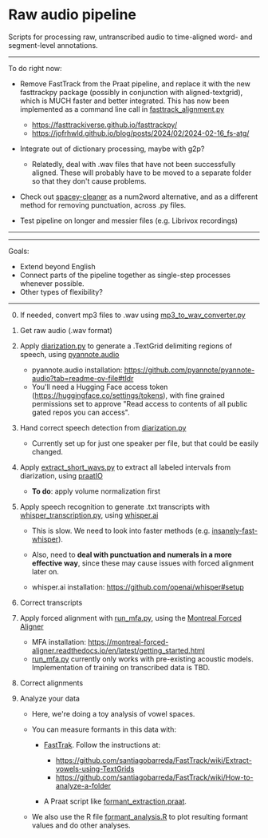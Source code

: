 # Raw audio pipeline
Scripts for processing raw, untranscribed audio to time-aligned word- and segment-level annotations.

**************
To do right now:
* Remove FastTrack from the Praat pipeline, and replace it with the new fasttrackpy package (possibly in conjunction with aligned-textgrid), which is MUCH faster and better integrated. This has now been implemented as a command line call in [fasttrack_alignment.py](Python/fasttrack_alignment.py)

	* https://fasttrackiverse.github.io/fasttrackpy/
	* https://jofrhwld.github.io/blog/posts/2024/02/2024-02-16_fs-atg/

* Integrate out of dictionary processing, maybe with g2p?
	* Relatedly, deal with .wav files that have not been successfully aligned. These will probably have to be moved to a separate folder so that they don't cause problems.

* Check out [spacey-cleaner](https://github.com/Ce11an/spacy-cleaner) as a num2word alternative, and as a different method for removing punctuation, across .py files.

* Test pipeline on longer and messier files (e.g. Librivox recordings)

**************

**************
Goals:
* Extend beyond English
* Connect parts of the pipeline together as single-step processes whenever possible.
* Other types of flexibility?
**************

0. If needed, convert mp3 files to .wav using [mp3_to_wav_converter.py](Python/mp3_to_wav_converter.py)

1. Get raw audio (.wav format)

2. Apply [diarization.py](Python/diarization.py) to generate a .TextGrid delimiting regions of speech, using [pyannote.audio](https://github.com/pyannote/pyannote-audio)

	* pyannote.audio installation: https://github.com/pyannote/pyannote-audio?tab=readme-ov-file#tldr
	* You'll need a Hugging Face access token (https://huggingface.co/settings/tokens), with fine grained permissions set to approve "Read access to contents of all public gated repos you can access".

3. Hand correct speech detection from [diarization.py](Python/diarization.py)

	* Currently set up for just one speaker per file, but that could be easily changed.

4. Apply [extract_short_wavs.py](Python/extract_short_wavs.py) to extract all labeled intervals from diarization, using [praatIO](https://github.com/timmahrt/praatIO)

	* **To do**: apply volume normalization first

5. Apply speech recognition to generate .txt transcripts with [whisper_transcription.py](Python/whisper_transcription.py), using [whisper.ai](https://github.com/openai/whisper)

	* This is slow. We need to look into faster methods (e.g. [insanely-fast-whisper](https://github.com/Vaibhavs10/insanely-fast-whisper)).
	
	* Also, need to **deal with punctuation and numerals in a more effective way**, since these may cause issues with forced alignment later on.
	
	* whisper.ai installation: https://github.com/openai/whisper#setup

6. Correct transcripts

7. Apply forced alignment with [run_mfa.py](Python/run_mfa.py), using the [Montreal Forced Aligner](https://montreal-forced-aligner.readthedocs.io/en/latest/)

	* MFA installation: https://montreal-forced-aligner.readthedocs.io/en/latest/getting_started.html
	* [run_mfa.py](Python/run_mfa.py) currently only works with pre-existing acoustic models. Implementation of training on transcribed data is TBD.

8. Correct alignments

9. Analyze your data

	* Here, we're doing a toy analysis of vowel spaces.
	
	* You can measure formants in this data with:
	
		* [FastTrak](https://github.com/santiagobarreda/FastTrack). Follow the instructions at:
			* https://github.com/santiagobarreda/FastTrack/wiki/Extract-vowels-using-TextGrids
			* https://github.com/santiagobarreda/FastTrack/wiki/How-to-analyze-a-folder
			
		* A Praat script like [formant_extraction.praat](Praat/formant_extraction.praat).
	
	* We also use the R file [formant_analysis.R](R/formant_analysis.R) to plot resulting formant values and do other analyses.